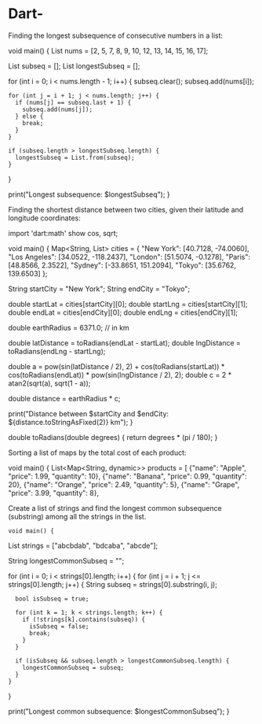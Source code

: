 # Dart-

Finding the longest subsequence of consecutive numbers in a list:

void main() {
  List<int> nums = [2, 5, 7, 8, 9, 10, 12, 13, 14, 15, 16, 17];
  
  List<int> subseq = [];
  List<int> longestSubseq = [];

  for (int i = 0; i < nums.length - 1; i++) {
    subseq.clear();
    subseq.add(nums[i]);

    for (int j = i + 1; j < nums.length; j++) {
      if (nums[j] == subseq.last + 1) {
        subseq.add(nums[j]);
      } else {
        break;
      }
    }

    if (subseq.length > longestSubseq.length) {
      longestSubseq = List.from(subseq);
    }
  }

  print("Longest subsequence: $longestSubseq");
}


Finding the shortest distance between two cities, given their latitude and longitude coordinates:


import 'dart:math' show cos, sqrt;

void main() {
  Map<String, List<double>> cities = {
    "New York": [40.7128, -74.0060],
    "Los Angeles": [34.0522, -118.2437],
    "London": [51.5074, -0.1278],
    "Paris": [48.8566, 2.3522],
    "Sydney": [-33.8651, 151.2094],
    "Tokyo": [35.6762, 139.6503]
  };

  String startCity = "New York";
  String endCity = "Tokyo";

  double startLat = cities[startCity][0];
  double startLng = cities[startCity][1];
  double endLat = cities[endCity][0];
  double endLng = cities[endCity][1];

  double earthRadius = 6371.0; // in km

  double latDistance = toRadians(endLat - startLat);
  double lngDistance = toRadians(endLng - startLng);

  double a = pow(sin(latDistance / 2), 2) +
      cos(toRadians(startLat)) *
          cos(toRadians(endLat)) *
          pow(sin(lngDistance / 2), 2);
  double c = 2 * atan2(sqrt(a), sqrt(1 - a));

  double distance = earthRadius * c;

  print("Distance between $startCity and $endCity: ${distance.toStringAsFixed(2)} km");
}

double toRadians(double degrees) {
  return degrees * (pi / 180);
}

Sorting a list of maps by the total cost of each product:

void main() {
  List<Map<String, dynamic>> products = [
    {"name": "Apple", "price": 1.99, "quantity": 10},
    {"name": "Banana", "price": 0.99, "quantity": 20},
    {"name": "Orange", "price": 2.49, "quantity": 5},
    {"name": "Grape", "price": 3.99, "quantity": 8},
    
    
    
    
 Create a list of strings and find the longest common subsequence (substring) among all the strings in the list.
 
    void main() {
  List<String> strings = ["abcbdab", "bdcaba", "abcde"];

  String longestCommonSubseq = "";

  for (int i = 0; i < strings[0].length; i++) {
    for (int j = i + 1; j <= strings[0].length; j++) {
      String subseq = strings[0].substring(i, j);

      bool isSubseq = true;

      for (int k = 1; k < strings.length; k++) {
        if (!strings[k].contains(subseq)) {
          isSubseq = false;
          break;
        }
      }

      if (isSubseq && subseq.length > longestCommonSubseq.length) {
        longestCommonSubseq = subseq;
      }
    }
  }

  print("Longest common subsequence: $longestCommonSubseq");
}
